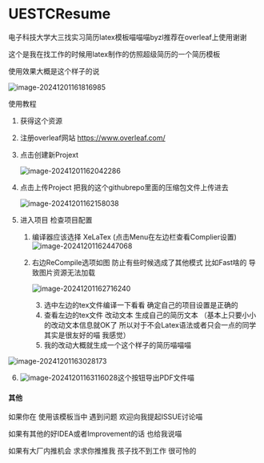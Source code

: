 # UESTCResume
电子科技大学大三找实习简历latex模板喵喵喵byzl推荐在overleaf上使用谢谢



这个是我在找工作的时候用latex制作的仿照超级简历的一个简历模板  

使用效果大概是这个样子的说

![image-20241201161816985](./assets/image-20241201161816985.png)

使用教程

1. 获得这个资源

2. 注册overleaf网站 https://www.overleaf.com/

3. 点击创建新Projext 

   ![image-20241201162042286](./assets/image-20241201162042286.png)



4. 点击上传Project  把我的这个githubrepo里面的压缩包文件上传进去

   ![image-20241201162158038](./assets/image-20241201162158038.png)



5. 进入项目  检查项目配置

   1. 编译器应该选择 XeLaTex (点击Menu在左边栏查看Complier设置)![image-20241201162447068](./assets/image-20241201162447068.png)

   2. 右边ReCompile选项如图  防止有些时候选成了其他模式 比如Fast啥的 导致图片资源无法加载

      ![image-20241201162716240](./assets/image-20241201162716240.png)

      3. 选中左边的tex文件编译一下看看  确定自己的项目设置是正确的  
      4. 查看左边的tex文件  改动文本 生成自己的简历文本 （基本上只要小小的改动文本信息就OK了 所以对于不会Latex语法或者只会一点的同学其实是很友好的喵 我感觉）
      5. 我的改动大概就生成一个这个样子的简历喵喵喵

![image-20241201163028173](./assets/image-20241201163028173.png)



6. ![image-20241201163116028](./assets/image-20241201163116028.png)这个按钮导出PDF文件喵













#### 其他

如果你在 使用该模板当中 遇到问题 欢迎向我提起ISSUE讨论喵

如果有其他的好IDEA或者Improvement的话 也给我说喵

如果有大厂内推机会  求求你推推我  孩子找不到工作 很可怜的 

